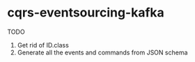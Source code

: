 # cqrs-eventsourcing-kafka

TODO

1) Get rid of ID.class 
2) Generate all the events and commands from JSON schema